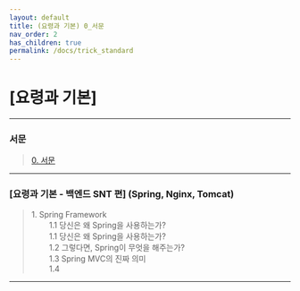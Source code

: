 ```yaml
---
layout: default
title: (요령과 기본) 0_서문
nav_order: 2
has_children: true
permalink: /docs/trick_standard
---
```


# [요령과 기본]

---
### 서문
> [0. 서문](https://taes-k.github.io/docs/trick_standard/intro/)

--- 

### [요령과 기본 - 백엔드 SNT 편]  (Spring, Nginx, Tomcat)  

> 1\. Spring Framework  
> &nbsp;&nbsp;&nbsp;&nbsp;&nbsp;&nbsp;&nbsp;&nbsp;1.1 당신은 왜 Spring을 사용하는가?  
> &nbsp;&nbsp;&nbsp;&nbsp;&nbsp;&nbsp;&nbsp;&nbsp;1.1 당신은 왜 Spring을 사용하는가?  
> &nbsp;&nbsp;&nbsp;&nbsp;&nbsp;&nbsp;&nbsp;&nbsp;1.2 그렇다면, Spring이 무엇을 해주는가?  
> &nbsp;&nbsp;&nbsp;&nbsp;&nbsp;&nbsp;&nbsp;&nbsp;1.3 Spring MVC의 진짜 의미  
> &nbsp;&nbsp;&nbsp;&nbsp;&nbsp;&nbsp;&nbsp;&nbsp;1.4   

---

